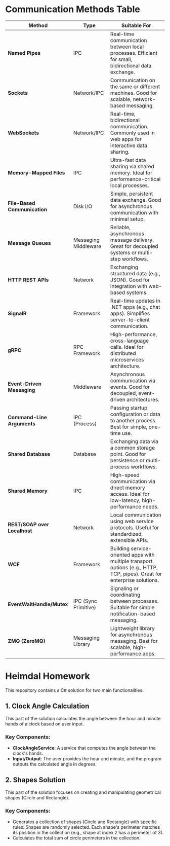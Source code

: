 # Communication Methods Table

| **Method**              | **Type**            | **Suitable For**                                                                              |
|-------------------------|---------------------|---------------------------------------------------------------------------------------------|
| **Named Pipes**         | IPC                | Real-time communication between local processes. Efficient for small, bidirectional data exchange. |
| **Sockets**             | Network/IPC        | Communication on the same or different machines. Good for scalable, network-based messaging. |
| **WebSockets**          | Network/IPC        | Real-time, bidirectional communication. Commonly used in web apps for interactive data sharing. |
| **Memory-Mapped Files** | IPC                | Ultra-fast data sharing via shared memory. Ideal for performance-critical local processes.  |
| **File-Based Communication**| Disk I/O       | Simple, persistent data exchange. Good for asynchronous communication with minimal setup.   |
| **Message Queues**      | Messaging Middleware | Reliable, asynchronous message delivery. Great for decoupled systems or multi-step workflows. |
| **HTTP REST APIs**      | Network            | Exchanging structured data (e.g., JSON). Good for integration with web-based systems.       |
| **SignalR**             | Framework          | Real-time updates in .NET apps (e.g., chat apps). Simplifies server-to-client communication. |
| **gRPC**                | RPC Framework      | High-performance, cross-language calls. Ideal for distributed microservices architecture.   |
| **Event-Driven Messaging**| Middleware       | Asynchronous communication via events. Good for decoupled, event-driven architectures.      |
| **Command-Line Arguments**| IPC (Process)    | Passing startup configuration or data to another process. Best for simple, one-time use.    |
| **Shared Database**     | Database           | Exchanging data via a common storage point. Good for persistence or multi-process workflows. |
| **Shared Memory**       | IPC                | High-speed communication via direct memory access. Ideal for low-latency, high-performance needs. |
| **REST/SOAP over Localhost**| Network        | Local communication using web service protocols. Useful for standardized, extensible APIs.  |
| **WCF**                 | Framework          | Building service-oriented apps with multiple transport options (e.g., HTTP, TCP, pipes). Great for enterprise solutions. |
| **EventWaitHandle/Mutex**| IPC (Sync Primitive)| Signaling or coordinating between processes. Suitable for simple notification-based messaging. |
| **ZMQ (ZeroMQ)**        | Messaging Library  | Lightweight library for asynchronous messaging. Best for scalable, high-performance apps.   |



# Heimdal Homework

This repository contains a C# solution for two main functionalities:


## 1. Clock Angle Calculation
This part of the solution calculates the angle between the hour and minute hands of a clock based on user input.

### Key Components:
- **ClockAngleService**: A service that computes the angle between the clock's hands.
- **Input/Output**: The user provides the hour and minute, and the program outputs the calculated angle in degrees.



## 2. Shapes Solution
This part of the solution focuses on creating and manipulating geometrical shapes (Circle and Rectangle).

### Key Components:
- Generates a collection of shapes (Circle and Rectangle) with specific rules:
  Shapes are randomly selected.
  Each shape's perimeter matches its position in the collection (e.g., shape at index 2 has a perimeter of 3).
- Calculates the total sum of circle perimeters in the collection.